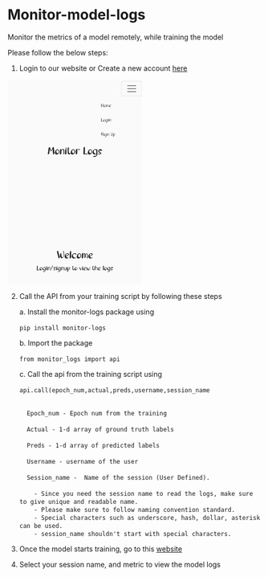 # Monitor-model-logs
Monitor the metrics of a model remotely, while training the model 

Please follow the below steps:

  1. Login to our website or Create a new account [here](http://139.162.6.184:5000/)
  
  ![app](https://github.com/Vinithavn/Monitor-model-logs/blob/master/Screenshot_2022-08-30-15-59-19-17_40deb401b9ffe8e1df2f1cc5ba480b12.jpg)
  
  2. Call the API from your training script by following these steps
 
      a. Install the monitor-logs package using
      
      ```pip install monitor-logs```
      
      
      b. Import the package
      
      ```from monitor_logs import api```
      
      c. Call the api from the training script using
      
      ```api.call(epoch_num,actual,preds,username,session_name```
      
      ```
      
        Epoch_num - Epoch num from the training
        
        Actual - 1-d array of ground truth labels
        
        Preds - 1-d array of predicted labels
        
        Username - username of the user
        
        Session_name -  Name of the session (User Defined).
        
          - Since you need the session name to read the logs, make sure to give unique and readable name.
          - Please make sure to follow naming convention standard.
          - Special characters such as underscore, hash, dollar, asterisk can be used.
          - session_name shouldn't start with special characters.
       ```

  3. Once the model starts training, go to this [website](http://139.162.6.184:5000/)
  4. Select your session name, and metric to view the model logs



